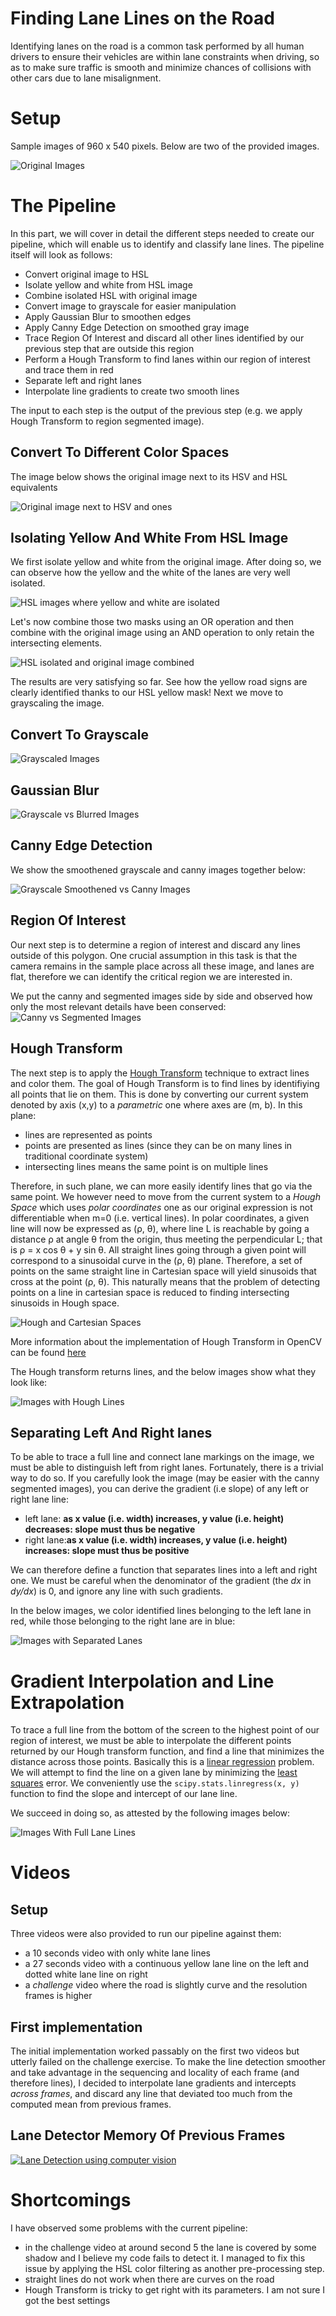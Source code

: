 # **Finding Lane Lines on the Road**

Identifying lanes on the road is a common task performed by all human drivers to ensure their vehicles are within lane constraints when driving, so as to make sure traffic is smooth and minimize chances of collisions with other cars due to lane misalignment.

# Setup

Sample images of 960 x 540 pixels. Below are two of the provided images.

![Original Images](./docs/chosen_original_images.png)


# The Pipeline

In this part, we will cover in detail the different steps needed to create our pipeline, which will enable us to identify and classify lane lines. The pipeline itself will look as follows:
* Convert original image to HSL
* Isolate yellow and white from HSL image
* Combine isolated HSL with original image
* Convert image to grayscale for easier manipulation
* Apply Gaussian Blur to smoothen edges
* Apply Canny Edge Detection on smoothed gray image
* Trace Region Of Interest and discard all other lines identified by our previous step that are outside this region
* Perform a Hough Transform to find lanes within our region of interest and trace them in red
* Separate left and right lanes
* Interpolate line gradients to create two smooth lines

The input to each step is the output of the previous step (e.g. we apply Hough Transform to region segmented image).

## Convert To Different Color Spaces

The image below shows the original image next to its HSV and HSL equivalents

![Original image next to HSV and ones](docs/chosen_hsv_hsl_images.png)


## Isolating Yellow And White From HSL Image

We first isolate yellow and white from the original image. After doing so, we can observe how the yellow and the white of the lanes are very well isolated.

![HSL images where yellow and white are isolated](docs/chosen_hsl_images.png)

Let's now combine those two masks using an OR operation and then combine with the original image using an AND operation to only retain the intersecting elements.

![HSL isolated and original image combined](docs/chosen_combined_hsl_images.png)

The results are very satisfying so far. See how the yellow road signs are clearly identified thanks to our HSL yellow mask! Next we move to grayscaling the image.


## Convert To Grayscale


![Grayscaled Images](./docs/chosen_grayscale_images.png)

## Gaussian Blur

![Grayscale vs Blurred Images](./docs/chosen_images_grayscale_vs_blur.png)

## Canny Edge Detection

We show the smoothened grayscale and canny images together below:

![Grayscale Smoothened vs Canny Images](./docs/chosen_images_grayscale_vs_blur.png)

## Region Of Interest

Our next step is to determine a region of interest and discard any lines outside of this polygon. One crucial assumption in this task is that the camera remains in the sample place across all these image, and lanes are flat, therefore we can identify the critical region we are interested in.


We put the canny and segmented images side by side and observed how only the most relevant details have been conserved:
![Canny vs Segmented Images](./docs/chosen_images_canny_segmented.png)


## Hough Transform

The next step is to apply the [Hough Transform](https://en.wikipedia.org/wiki/Hough_transform) technique to extract lines and color them. The goal of Hough Transform is to find lines by identifiying all points that lie on them. This is done by converting our current system denoted by axis (x,y) to a _parametric_ one where axes are (m, b). In this plane:
 * lines are represented as points
 * points are presented as lines (since they can be on many lines in traditional coordinate system)
 * intersecting lines means the same point is on multiple lines

Therefore, in such plane, we can more easily identify lines that go via the same point. We however need to move from the current system to a _Hough Space_ which uses _polar coordinates_ one as our original expression is not differentiable when m=0 (i.e. vertical lines). In polar coordinates, a given line will now be expressed as (ρ, θ), where line L is reachable by going a distance ρ at angle θ from the origin, thus meeting the perpendicular L; that is ρ = x cos θ + y sin θ.
All straight lines going through a given point will correspond to a sinusoidal curve in the (ρ, θ) plane. Therefore, a set of points on the same straight line in Cartesian space will yield sinusoids that cross at the point (ρ, θ). This naturally means that the problem of detecting points on a line in cartesian space is reduced to finding intersecting sinusoids in Hough space.

![Hough and Cartesian Spaces](./docs/chosen_images_grayscale_vs_blur.png)

More information about the implementation of Hough Transform in OpenCV can be found [here](http://docs.opencv.org/trunk/d6/d10/tutorial_py_houghlines.html)

The Hough transform returns lines, and the below images show what they look like:

![Images with Hough Lines](./docs/chosen_images_hough_lines.png)


## Separating Left And Right lanes

To be able to trace a full line and connect lane markings on the image, we must be able to distinguish left from right lanes. Fortunately, there is a trivial way to do so. If you carefully look the image (may be easier with the canny segmented images), you can derive the gradient (i.e slope) of any left or right lane line:
* left lane: **as x value (i.e. width) increases, y value (i.e. height) decreases: slope must thus be negative**
* right lane:**as x value (i.e. width) increases, y value (i.e. height) increases: slope must thus be positive**

We can therefore define a function that separates lines into a left and right one. We must be careful when the denominator of the gradient (the _dx_ in _dy/dx_) is 0, and ignore any line with such gradients.

In the below images, we color identified lines belonging to the left lane in red, while those belonging to the right lane are in blue:

![Images with Separated Lanes](./docs/chosen_images_lanes_separated.png )

# Gradient Interpolation and Line Extrapolation

To trace a full line from the bottom of the screen to the highest point of our region of interest, we must be able to interpolate the different points returned by our Hough transform function, and find a line that minimizes the distance across those points. Basically this is a [linear regression](https://en.wikipedia.org/wiki/Regression_analysis) problem. We will attempt to find the line on a given lane by minimizing the [least squares](https://en.wikipedia.org/wiki/Least_squares) error. We conveniently use the `scipy.stats.linregress(x, y)` function to find the slope and intercept of our lane line.

We succeed in doing so, as attested by the following images below:

![Images With Full Lane Lines](./docs/chosen_images_full_lane_lines.png )

# Videos

## Setup

Three videos were also provided to run our pipeline against them:
* a 10 seconds video with only white lane lines
* a 27 seconds video with a continuous yellow lane line on the left and dotted white lane line on right
* a _challenge_ video where the road is slightly curve and the resolution frames is higher

## First implementation

The initial implementation worked passably on the first two videos but utterly failed on the challenge exercise. To make the line detection smoother and take advantage in the sequencing and locality of each frame (and therefore lines), I decided to interpolate lane gradients and intercepts _across frames_, and discard any line that deviated too much from the computed mean from previous frames.

## Lane Detector Memory Of Previous Frames

[![Lane Detection using computer vision](./docs/Lane_Detection_Yellow_White_Lanes.png)](https://youtu.be/TkiqQkBDY3Y)

# Shortcomings

I have observed some problems with the current pipeline:
* in the challenge video at around second 5 the lane is covered by some shadow and I believe my code fails to detect it. I managed to fix this issue by applying the HSL color filtering as another pre-processing step.
* straight lines do not work when there are curves on the road
* Hough Transform is tricky to get right with its parameters. I am not sure I got the best settings

